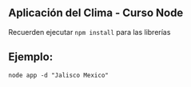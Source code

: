 ## Aplicación del Clima - Curso Node

Recuerden ejecutar  ``` npm install ``` para las librerías

## Ejemplo:
```
node app -d "Jalisco Mexico"
```